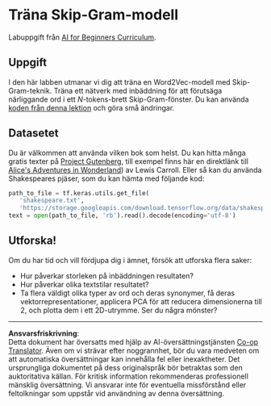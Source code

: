 <!--
CO_OP_TRANSLATOR_METADATA:
{
  "original_hash": "5130f01fdc5ebb83032b23d489027aac",
  "translation_date": "2025-08-28T15:53:58+00:00",
  "source_file": "lessons/5-NLP/15-LanguageModeling/lab/README.md",
  "language_code": "sv"
}
-->
# Träna Skip-Gram-modell

Labuppgift från [AI for Beginners Curriculum](https://github.com/microsoft/ai-for-beginners).

## Uppgift

I den här labben utmanar vi dig att träna en Word2Vec-modell med Skip-Gram-teknik. Träna ett nätverk med inbäddning för att förutsäga närliggande ord i ett $N$-tokens-brett Skip-Gram-fönster. Du kan använda [koden från denna lektion](../CBoW-TF.ipynb) och göra små ändringar.

## Datasetet

Du är välkommen att använda vilken bok som helst. Du kan hitta många gratis texter på [Project Gutenberg](https://www.gutenberg.org/), till exempel finns här en direktlänk till [Alice's Adventures in Wonderland](https://www.gutenberg.org/files/11/11-0.txt)) av Lewis Carroll. Eller så kan du använda Shakespeares pjäser, som du kan hämta med följande kod:

```python
path_to_file = tf.keras.utils.get_file(
   'shakespeare.txt', 
   'https://storage.googleapis.com/download.tensorflow.org/data/shakespeare.txt')
text = open(path_to_file, 'rb').read().decode(encoding='utf-8')
```

## Utforska!

Om du har tid och vill fördjupa dig i ämnet, försök att utforska flera saker:

* Hur påverkar storleken på inbäddningen resultaten?
* Hur påverkar olika textstilar resultatet?
* Ta flera väldigt olika typer av ord och deras synonymer, få deras vektorrepresentationer, applicera PCA för att reducera dimensionerna till 2, och plotta dem i ett 2D-utrymme. Ser du några mönster?

---

**Ansvarsfriskrivning**:  
Detta dokument har översatts med hjälp av AI-översättningstjänsten [Co-op Translator](https://github.com/Azure/co-op-translator). Även om vi strävar efter noggrannhet, bör du vara medveten om att automatiska översättningar kan innehålla fel eller inexaktheter. Det ursprungliga dokumentet på dess originalspråk bör betraktas som den auktoritativa källan. För kritisk information rekommenderas professionell mänsklig översättning. Vi ansvarar inte för eventuella missförstånd eller feltolkningar som uppstår vid användning av denna översättning.